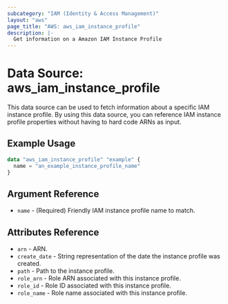 ```yaml
---
subcategory: "IAM (Identity & Access Management)"
layout: "aws"
page_title: "AWS: aws_iam_instance_profile"
description: |-
  Get information on a Amazon IAM Instance Profile
---
```


# Data Source: aws_iam_instance_profile

This data source can be used to fetch information about a specific
IAM instance profile. By using this data source, you can reference IAM
instance profile properties without having to hard code ARNs as input.

## Example Usage

```terraform
data "aws_iam_instance_profile" "example" {
  name = "an_example_instance_profile_name"
}
```

## Argument Reference

* `name` - (Required) Friendly IAM instance profile name to match.

## Attributes Reference

* `arn` - ARN.
* `create_date` - String representation of the date the instance profile was created.
* `path` - Path to the instance profile.
* `role_arn` - Role ARN associated with this instance profile.
* `role_id` - Role ID associated with this instance profile.
* `role_name` - Role name associated with this instance profile.
